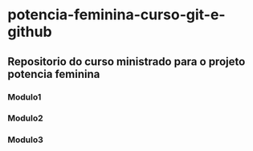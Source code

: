 # potencia-feminina-curso-git-e-github

## Repositorio do curso ministrado para o projeto potencia feminina

### Modulo1

### Modulo2

### Modulo3
